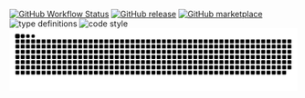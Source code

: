 [![GitHub Workflow Status](https://img.shields.io/github/actions/workflow/status/platane/platane/main.yml?label=action&style=flat-square)]()
[![GitHub release](https://img.shields.io/github/release/platane/snk.svg?style=flat-square)]()
[![GitHub marketplace](https://img.shields.io/badge/marketplace-snake-blue?logo=github&style=flat-square)]()
![type definitions](https://img.shields.io/npm/types/typescript?style=flat-square)
![code style](https://img.shields.io/badge/code_style-prettier-ff69b4.svg?style=flat-square)
<picture>
  <source
    media="(prefers-color-scheme: dark)"
    srcset="https://raw.githubusercontent.com/platane/snk/output/github-contribution-grid-snake-dark.svg"
  />
  <source
    media="(prefers-color-scheme: light)"
    srcset="https://raw.githubusercontent.com/platane/snk/output/github-contribution-grid-snake.svg"
  />
  <img
    alt="github contribution grid snake animation"
    src="https://raw.githubusercontent.com/platane/snk/output/github-contribution-grid-snake.svg"
  />
</picture>






